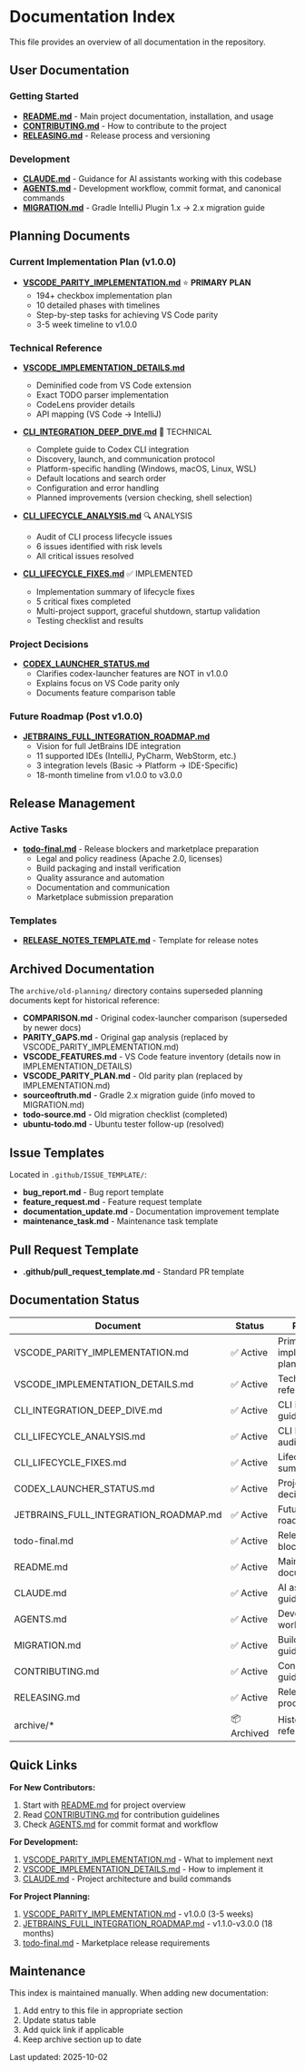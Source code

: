 # Documentation Index

This file provides an overview of all documentation in the repository.

## User Documentation

### Getting Started
- **[README.md](README.md)** - Main project documentation, installation, and usage
- **[CONTRIBUTING.md](CONTRIBUTING.md)** - How to contribute to the project
- **[RELEASING.md](RELEASING.md)** - Release process and versioning

### Development
- **[CLAUDE.md](CLAUDE.md)** - Guidance for AI assistants working with this codebase
- **[AGENTS.md](AGENTS.md)** - Development workflow, commit format, and canonical commands
- **[MIGRATION.md](MIGRATION.md)** - Gradle IntelliJ Plugin 1.x → 2.x migration guide

## Planning Documents

### Current Implementation Plan (v1.0.0)
- **[VSCODE_PARITY_IMPLEMENTATION.md](VSCODE_PARITY_IMPLEMENTATION.md)** ⭐ **PRIMARY PLAN**
  - 194+ checkbox implementation plan
  - 10 detailed phases with timelines
  - Step-by-step tasks for achieving VS Code parity
  - 3-5 week timeline to v1.0.0

### Technical Reference
- **[VSCODE_IMPLEMENTATION_DETAILS.md](VSCODE_IMPLEMENTATION_DETAILS.md)**
  - Deminified code from VS Code extension
  - Exact TODO parser implementation
  - CodeLens provider details
  - API mapping (VS Code → IntelliJ)

- **[CLI_INTEGRATION_DEEP_DIVE.md](CLI_INTEGRATION_DEEP_DIVE.md)** 🔧 TECHNICAL
  - Complete guide to Codex CLI integration
  - Discovery, launch, and communication protocol
  - Platform-specific handling (Windows, macOS, Linux, WSL)
  - Default locations and search order
  - Configuration and error handling
  - Planned improvements (version checking, shell selection)

- **[CLI_LIFECYCLE_ANALYSIS.md](CLI_LIFECYCLE_ANALYSIS.md)** 🔍 ANALYSIS
  - Audit of CLI process lifecycle issues
  - 6 issues identified with risk levels
  - All critical issues resolved

- **[CLI_LIFECYCLE_FIXES.md](CLI_LIFECYCLE_FIXES.md)** ✅ IMPLEMENTED
  - Implementation summary of lifecycle fixes
  - 5 critical fixes completed
  - Multi-project support, graceful shutdown, startup validation
  - Testing checklist and results

### Project Decisions
- **[CODEX_LAUNCHER_STATUS.md](CODEX_LAUNCHER_STATUS.md)**
  - Clarifies codex-launcher features are NOT in v1.0.0
  - Explains focus on VS Code parity only
  - Documents feature comparison table

### Future Roadmap (Post v1.0.0)
- **[JETBRAINS_FULL_INTEGRATION_ROADMAP.md](JETBRAINS_FULL_INTEGRATION_ROADMAP.md)**
  - Vision for full JetBrains IDE integration
  - 11 supported IDEs (IntelliJ, PyCharm, WebStorm, etc.)
  - 3 integration levels (Basic → Platform → IDE-Specific)
  - 18-month timeline from v1.0.0 to v3.0.0

## Release Management

### Active Tasks
- **[todo-final.md](todo-final.md)** - Release blockers and marketplace preparation
  - Legal and policy readiness (Apache 2.0, licenses)
  - Build packaging and install verification
  - Quality assurance and automation
  - Documentation and communication
  - Marketplace submission preparation

### Templates
- **[RELEASE_NOTES_TEMPLATE.md](RELEASE_NOTES_TEMPLATE.md)** - Template for release notes

## Archived Documentation

The `archive/old-planning/` directory contains superseded planning documents kept for historical reference:

- **COMPARISON.md** - Original codex-launcher comparison (superseded by newer docs)
- **PARITY_GAPS.md** - Original gap analysis (replaced by VSCODE_PARITY_IMPLEMENTATION.md)
- **VSCODE_FEATURES.md** - VS Code feature inventory (details now in IMPLEMENTATION_DETAILS)
- **VSCODE_PARITY_PLAN.md** - Old parity plan (replaced by IMPLEMENTATION.md)
- **sourceoftruth.md** - Gradle 2.x migration guide (info moved to MIGRATION.md)
- **todo-source.md** - Old migration checklist (completed)
- **ubuntu-todo.md** - Ubuntu tester follow-up (resolved)

## Issue Templates

Located in `.github/ISSUE_TEMPLATE/`:
- **bug_report.md** - Bug report template
- **feature_request.md** - Feature request template
- **documentation_update.md** - Documentation improvement template
- **maintenance_task.md** - Maintenance task template

## Pull Request Template

- **.github/pull_request_template.md** - Standard PR template

## Documentation Status

| Document | Status | Purpose |
|----------|--------|---------|
| VSCODE_PARITY_IMPLEMENTATION.md | ✅ Active | Primary implementation plan |
| VSCODE_IMPLEMENTATION_DETAILS.md | ✅ Active | Technical reference |
| CLI_INTEGRATION_DEEP_DIVE.md | ✅ Active | CLI integration guide |
| CLI_LIFECYCLE_ANALYSIS.md | ✅ Active | CLI lifecycle audit |
| CLI_LIFECYCLE_FIXES.md | ✅ Active | Lifecycle fixes summary |
| CODEX_LAUNCHER_STATUS.md | ✅ Active | Project decisions |
| JETBRAINS_FULL_INTEGRATION_ROADMAP.md | ✅ Active | Future roadmap |
| todo-final.md | ✅ Active | Release blockers |
| README.md | ✅ Active | Main documentation |
| CLAUDE.md | ✅ Active | AI assistant guide |
| AGENTS.md | ✅ Active | Developer workflow |
| MIGRATION.md | ✅ Active | Build migration guide |
| CONTRIBUTING.md | ✅ Active | Contribution guidelines |
| RELEASING.md | ✅ Active | Release process |
| archive/* | 📦 Archived | Historical reference |

## Quick Links

**For New Contributors:**
1. Start with [README.md](README.md) for project overview
2. Read [CONTRIBUTING.md](CONTRIBUTING.md) for contribution guidelines
3. Check [AGENTS.md](AGENTS.md) for commit format and workflow

**For Development:**
1. [VSCODE_PARITY_IMPLEMENTATION.md](VSCODE_PARITY_IMPLEMENTATION.md) - What to implement next
2. [VSCODE_IMPLEMENTATION_DETAILS.md](VSCODE_IMPLEMENTATION_DETAILS.md) - How to implement it
3. [CLAUDE.md](CLAUDE.md) - Project architecture and build commands

**For Project Planning:**
1. [VSCODE_PARITY_IMPLEMENTATION.md](VSCODE_PARITY_IMPLEMENTATION.md) - v1.0.0 (3-5 weeks)
2. [JETBRAINS_FULL_INTEGRATION_ROADMAP.md](JETBRAINS_FULL_INTEGRATION_ROADMAP.md) - v1.1.0-v3.0.0 (18 months)
3. [todo-final.md](todo-final.md) - Marketplace release requirements

## Maintenance

This index is maintained manually. When adding new documentation:
1. Add entry to this file in appropriate section
2. Update status table
3. Add quick link if applicable
4. Keep archive section up to date

Last updated: 2025-10-02
